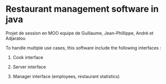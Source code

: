 # Restaurant management software in java
Projet de session en MOO equipe de Guillaume, Jean-Phillippe, André et Adjaratou

To handle multiple use cases, this software include the following interfaces :

1. Cook interface

2. Server interface

3. Manager interface (employees, restaurant statistics)
